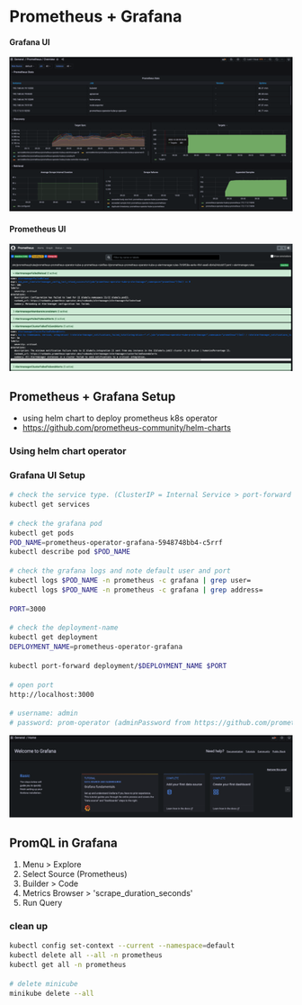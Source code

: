 # Prometheus + Grafana

#### Grafana UI
![Screenshot](../../pics/grafana-k8s.png)

#### Prometheus UI
![Screenshot](../../pics/prometheus-ui.png)


## Prometheus + Grafana Setup

- using helm chart to deploy prometheus k8s operator
- https://github.com/prometheus-community/helm-charts

### Using helm chart operator

### Grafana UI Setup
```bash
# check the service type. (ClusterIP = Internal Service > port-forward necessary)
kubectl get services

# check the grafana pod
kubectl get pods
POD_NAME=prometheus-operator-grafana-5948748bb4-c5rrf
kubectl describe pod $POD_NAME

# check the grafana logs and note default user and port
kubectl logs $POD_NAME -n prometheus -c grafana | grep user=
kubectl logs $POD_NAME -n prometheus -c grafana | grep address=

PORT=3000

# check the deployment-name
kubectl get deployment
DEPLOYMENT_NAME=prometheus-operator-grafana

kubectl port-forward deployment/$DEPLOYMENT_NAME $PORT

# open port
http://localhost:3000

# username: admin
# password: prom-operator (adminPassword from https://github.com/prometheus-community/helm-charts/blob/main/charts/kube-prometheus-stack/values.yaml)
```

![Screenshot](../../pics/grafana-ui.png)

## PromQL in Grafana
1. Menu > Explore
2. Select Source (Prometheus)
3. Builder > Code
4. Metrics Browser > 'scrape_duration_seconds'
5. Run Query


### clean up
```bash
kubectl config set-context --current --namespace=default
kubectl delete all --all -n prometheus
kubectl get all -n prometheus

# delete minicube
minikube delete --all
```
